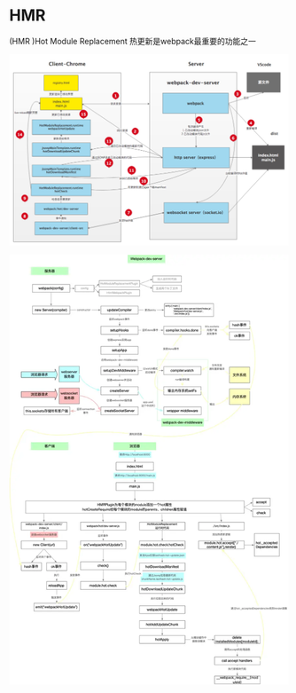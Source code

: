 # HMR

\(HMR \)Hot Module Replacement 热更新是webpack最重要的功能之一

![](../../.gitbook/assets/image%20%28190%29.png)

![](../../.gitbook/assets/image%20%28174%29.png)

